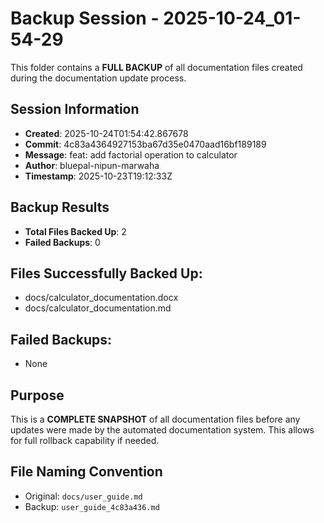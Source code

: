 # Backup Session - 2025-10-24_01-54-29

This folder contains a **FULL BACKUP** of all documentation files created during the documentation update process.

## Session Information
- **Created**: 2025-10-24T01:54:42.867678
- **Commit**: 4c83a4364927153ba67d35e0470aad16bf189189
- **Message**: feat: add factorial operation to calculator
- **Author**: bluepal-nipun-marwaha
- **Timestamp**: 2025-10-23T19:12:33Z

## Backup Results
- **Total Files Backed Up**: 2
- **Failed Backups**: 0

## Files Successfully Backed Up:
- docs/calculator_documentation.docx
- docs/calculator_documentation.md

## Failed Backups:
- None

## Purpose
This is a **COMPLETE SNAPSHOT** of all documentation files before any updates were made by the automated documentation system. This allows for full rollback capability if needed.

## File Naming Convention
- Original: `docs/user_guide.md`
- Backup: `user_guide_4c83a436.md`
